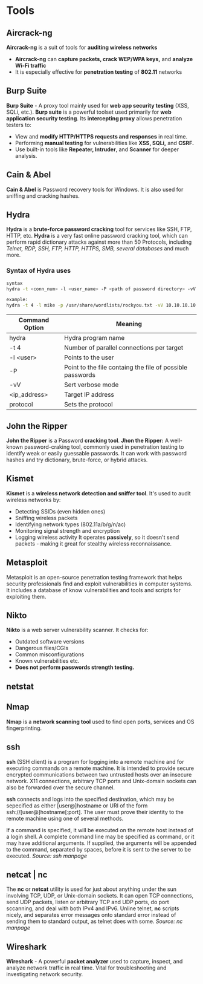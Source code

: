 # Tools
## Aircrack-ng
**Aircrack-ng** is a suit of tools for **auditing wireless networks**
 - **Aircrack-ng** can **capture packets, crack WEP/WPA keys,** and **analyze Wi-Fi traffic**
 - It is especially effective for **penetration testing** of **802.11** networks
## Burp Suite
**Burp Suite** - A proxy tool mainly used for **web app security testing** (XSS, SQLi, etc.). **Burp suite** is a powerful toolset used primarily for **web application security testing**. Its **intercepting proxy** allows penetration testers to:
 - View and **modify HTTP/HTTPS requests and responses** in real time.
 - Performing **manual testing** for vulnerabilities like **XSS, SQLi,** and **CSRF.**
 - Use built-in tools like **Repeater, Intruder**, and **Scanner** for deeper analysis.

## Cain & Abel
**Cain & Abel** is Password recovery tools for Windows. It is also used for sniffing and cracking hashes.

## Hydra
**Hydra** is a **brute-force password cracking** tool for services like SSH, FTP, HTTP, etc.
**Hydra** is a very fast online password cracking tool, which can perform rapid dictionary attacks against more than 50 Protocols, including *Telnet, RDP, SSH, FTP, HTTP, HTTPS, SMB, several databases* and much more.

### Syntax of Hydra uses
```bash
syntax
hydra -t <conn_num> -l <user_name> -P <path of password directory> -vV <ip_address> <protocol>

example:
hydra -t 4 -l mike -p /usr/share/wordlists/rockyou.txt -vV 10.10.10.10 ftp
```

|Command Option|Meaning|
|---|---|
|hydra|Hydra program name|
|-t 4|Number of parallel connections per target|
|-l \<user\>|Points to the user|
|-P|Point to the file containg the file of possible passwords|
|-vV|Sert verbose mode|
|\<ip_address\>|Target IP address|
|protocol|Sets the protocol|

## John the Ripper
**John the Ripper** is a Password **cracking tool**.
**Jhon the Ripper:** A well-known password-craking tool, commonly used in penetration testing to identify weak or easily guessable passwords. It can work with password hashes and try dictionary, brute-force, or hybrid attacks.

## Kismet
**Kismet** is a **wireless network detection and sniffer tool**. It's used to audit wireless networks by:
 - Detecting SSIDs (even hidden ones)
 - Sniffing wireless packets
 - Identifying network types (802.11a/b/g/n/ac)
 - Monitoring signal strength and encryption
 - Logging wireless activity
It operates **passively**, so it doesn't send packets - making it great for stealthy wireless reconnaissance.

## Metasploit
Metasploit is an open-source penetration testing framework that helps security professionals find and exploit vulnerabilities in computer systems. It includes a database of know vulnerabilities and tools and scripts for exploiting them.

## Nikto
**Nikto** is a web server vulnerability scanner. It checks for:
 - Outdated software versions
 - Dangerous files/CGIs
 - Common misconfigurations
 - Known vulnerabilities etc.
 - **Does not perform passwords strength testing.**

## netstat

## Nmap
**Nmap** is a **network scanning tool** used to find open ports, services and OS fingerprinting.

## ssh
**ssh** (SSH client) is a program for logging into a remote machine and for executing commands on a remote machine. It is intended to provide secure encrypted communications between two untrusted hosts over an insecure network. X11 connections, arbitrary TCP ports and Unix-domain sockets can also be forwarded over the secure channel.

**ssh** connects and logs into the specified destination, which may be sepecified as either [user@]hostname or URI of the form ssh://[user@]hostname[:port]. The user must prove their identity to the remote machine using one of several methods.

If a command is specified, it will be executed on the remote host instead of a login shell. A complete command line may be specified as command, or it may have additional arguments. If supplied, the arguments will be appended to the command, separated by spaces, before it is sent to the server to be executed. *Source: ssh manpage*

## netcat | nc
The **nc** or **netcat** utility is used for just about anything under the sun involving TCP, UDP, or Unix-domain sockets. It can open TCP connections, send UDP packets, listen or arbitrary TCP and UDP ports, do port sccanning, and deal with both IPv4 and IPv6. Unline telnet, **nc** scripts nicely, and separates error messages onto standard error instead of sending them to standard output, as telnet does with some. *Source: nc manpage*

## Wireshark
**Wireshark** - A powerful **packet analyzer** used to capture, inspect, and analyze network traffic in real time. Vital for troubleshooting and investigating network security.
